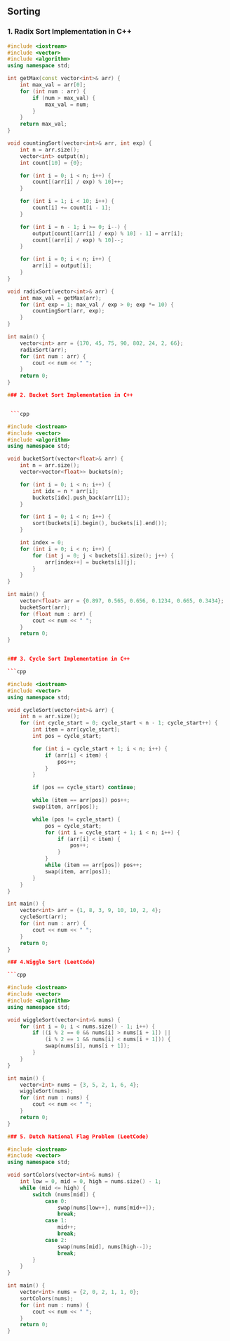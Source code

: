 ## Sorting
### 1. Radix Sort Implementation in C++

```cpp
#include <iostream>
#include <vector>
#include <algorithm>
using namespace std;

int getMax(const vector<int>& arr) {
    int max_val = arr[0];
    for (int num : arr) {
        if (num > max_val) {
            max_val = num;
        }
    }
    return max_val;
}

void countingSort(vector<int>& arr, int exp) {
    int n = arr.size();
    vector<int> output(n);
    int count[10] = {0};

    for (int i = 0; i < n; i++) {
        count[(arr[i] / exp) % 10]++;
    }

    for (int i = 1; i < 10; i++) {
        count[i] += count[i - 1];
    }

    for (int i = n - 1; i >= 0; i--) {
        output[count[(arr[i] / exp) % 10] - 1] = arr[i];
        count[(arr[i] / exp) % 10]--;
    }

    for (int i = 0; i < n; i++) {
        arr[i] = output[i];
    }
}

void radixSort(vector<int>& arr) {
    int max_val = getMax(arr);
    for (int exp = 1; max_val / exp > 0; exp *= 10) {
        countingSort(arr, exp);
    }
}

int main() {
    vector<int> arr = {170, 45, 75, 90, 802, 24, 2, 66};
    radixSort(arr);
    for (int num : arr) {
        cout << num << " ";
    }
    return 0;
}

### 2. Bucket Sort Implementation in C++


 ```cpp

#include <iostream>
#include <vector>
#include <algorithm>
using namespace std;

void bucketSort(vector<float>& arr) {
    int n = arr.size();
    vector<vector<float>> buckets(n);

    for (int i = 0; i < n; i++) {
        int idx = n * arr[i];
        buckets[idx].push_back(arr[i]);
    }

    for (int i = 0; i < n; i++) {
        sort(buckets[i].begin(), buckets[i].end());
    }

    int index = 0;
    for (int i = 0; i < n; i++) {
        for (int j = 0; j < buckets[i].size(); j++) {
            arr[index++] = buckets[i][j];
        }
    }
}

int main() {
    vector<float> arr = {0.897, 0.565, 0.656, 0.1234, 0.665, 0.3434};
    bucketSort(arr);
    for (float num : arr) {
        cout << num << " ";
    }
    return 0;
}


### 3. Cycle Sort Implementation in C++

```cpp

#include <iostream>
#include <vector>
using namespace std;

void cycleSort(vector<int>& arr) {
    int n = arr.size();
    for (int cycle_start = 0; cycle_start < n - 1; cycle_start++) {
        int item = arr[cycle_start];
        int pos = cycle_start;

        for (int i = cycle_start + 1; i < n; i++) {
            if (arr[i] < item) {
                pos++;
            }
        }

        if (pos == cycle_start) continue;

        while (item == arr[pos]) pos++;
        swap(item, arr[pos]);

        while (pos != cycle_start) {
            pos = cycle_start;
            for (int i = cycle_start + 1; i < n; i++) {
                if (arr[i] < item) {
                    pos++;
                }
            }
            while (item == arr[pos]) pos++;
            swap(item, arr[pos]);
        }
    }
}

int main() {
    vector<int> arr = {1, 8, 3, 9, 10, 10, 2, 4};
    cycleSort(arr);
    for (int num : arr) {
        cout << num << " ";
    }
    return 0;
}

### 4.Wiggle Sort (LeetCode)

```cpp

#include <iostream>
#include <vector>
#include <algorithm>
using namespace std;

void wiggleSort(vector<int>& nums) {
    for (int i = 0; i < nums.size() - 1; i++) {
        if ((i % 2 == 0 && nums[i] > nums[i + 1]) ||
            (i % 2 == 1 && nums[i] < nums[i + 1])) {
            swap(nums[i], nums[i + 1]);
        }
    }
}

int main() {
    vector<int> nums = {3, 5, 2, 1, 6, 4};
    wiggleSort(nums);
    for (int num : nums) {
        cout << num << " ";
    }
    return 0;
}

### 5. Dutch National Flag Problem (LeetCode)

#include <iostream>
#include <vector>
using namespace std;

void sortColors(vector<int>& nums) {
    int low = 0, mid = 0, high = nums.size() - 1;
    while (mid <= high) {
        switch (nums[mid]) {
            case 0:
                swap(nums[low++], nums[mid++]);
                break;
            case 1:
                mid++;
                break;
            case 2:
                swap(nums[mid], nums[high--]);
                break;
        }
    }
}

int main() {
    vector<int> nums = {2, 0, 2, 1, 1, 0};
    sortColors(nums);
    for (int num : nums) {
        cout << num << " ";
    }
    return 0;
}






